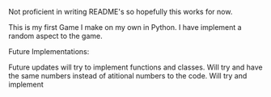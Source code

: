 Not proficient in writing README's so hopefully this works for now.

This is my first Game I make on my own in Python.
I have implement a random aspect to the game.


Future Implementations:

Future updates will try to implement functions and classes.
Will try and have the same numbers instead of atitional numbers to the code.
Will try and implement
